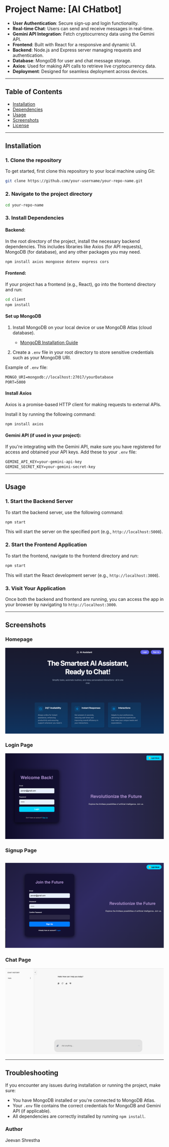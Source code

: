 # Project Name: **[AI CHatbot]**

- **User Authentication**: Secure sign-up and login functionality.
- **Real-time Chat**: Users can send and receive messages in real-time.
- **Gemini API Integration**: Fetch cryptocurrency data using the Gemini API.
- **Frontend**: Built with React for a responsive and dynamic UI.
- **Backend**: Node.js and Express server managing requests and authentication.
- **Database**: MongoDB for user and chat message storage.
- **Axios**: Used for making API calls to retrieve live cryptocurrency data.
- **Deployment**: Designed for seamless deployment across devices.

---

## Table of Contents

- [Installation](#installation)
- [Dependencies](#dependencies)
- [Usage](#usage)
- [Screenshots](#screenshots)
- [License](#license)

---

## Installation

### 1. Clone the repository

To get started, first clone this repository to your local machine using Git:

```bash
git clone https://github.com/your-username/your-repo-name.git
```

### 2. Navigate to the project directory

```bash
cd your-repo-name
```

### 3. Install Dependencies

#### Backend:

In the root directory of the project, install the necessary backend dependencies. This includes libraries like Axios (for API requests), MongoDB (for database), and any other packages you may need.

```bash
npm install axios mongoose dotenv express cors
```

#### Frontend:

If your project has a frontend (e.g., React), go into the frontend directory and run:

```bash
cd client
npm install
```

#### Set up MongoDB

1. Install MongoDB on your local device or use MongoDB Atlas (cloud database).
   
   - [MongoDB Installation Guide](https://docs.mongodb.com/manual/installation/)

2. Create a `.env` file in your root directory to store sensitive credentials such as your MongoDB URI.

Example of `.env` file:

```plaintext
MONGO_URI=mongodb://localhost:27017/yourDatabase
PORT=5000
```

#### Install Axios

Axios is a promise-based HTTP client for making requests to external APIs.

Install it by running the following command:

```bash
npm install axios
```

#### Gemini API (if used in your project):

If you're integrating with the Gemini API, make sure you have registered for access and obtained your API keys. Add these to your `.env` file:

```plaintext
GEMINI_API_KEY=your-gemini-api-key
GEMINI_SECRET_KEY=your-gemini-secret-key
```

---

## Usage

### 1. Start the Backend Server

To start the backend server, use the following command:

```bash
npm start
```

This will start the server on the specified port (e.g., `http://localhost:5000`).

### 2. Start the Frontend Application

To start the frontend, navigate to the frontend directory and run:

```bash
npm start
```

This will start the React development server (e.g., `http://localhost:3000`).

### 3. Visit Your Application

Once both the backend and frontend are running, you can access the app in your browser by navigating to `http://localhost:3000`.

---

## Screenshots

### Homepage

![Login Page](frontend/images/homepage.png)


### Login Page

![Login Page](frontend/images/login.png)


### Signup Page

![Login Page](frontend/images/signup.png)
---

### Chat Page

![Login Page](frontend/images/Chat.png)


---

## Troubleshooting

If you encounter any issues during installation or running the project, make sure:

- You have MongoDB installed or you're connected to MongoDB Atlas.
- Your `.env` file contains the correct credentials for MongoDB and Gemini API (if applicable).
- All dependencies are correctly installed by running `npm install`.

 ### Author 
 Jeevan Shrestha